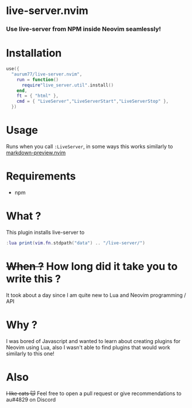 # live-server.nvim
### Use live-server from NPM inside Neovim seamlessly!

# Installation

```lua
use({
  "aurum77/live-server.nvim",
    run = function()
      require"live_server.util".install()
    end,
    ft = { "html" },
    cmd = { "LiveServer","LiveServerStart","LiveServerStop" },
  })
```
# Usage
Runs when you call `:LiveServer`, in some ways this works similarly to [markdown-preview.nvim](https://github.com/iamcco/markdown-preview.nvim)

# Requirements
- npm

# What ?
This plugin installs live-server to
```lua
:lua print(vim.fn.stdpath("data") .. "/live-server/")
``` 

# ~~When ?~~ How long did it take you to write this ?
It took about a day since I am quite new to Lua and Neovim programming / API

# Why ?
I was bored of Javascript and wanted to learn about creating plugins for Neovim using Lua, also I wasn't able to find plugins that would work similarly to this one!

# Also
~~I like cats :cat:~~ Feel free to open a pull request or give recommendations to au#4829 on Discord

